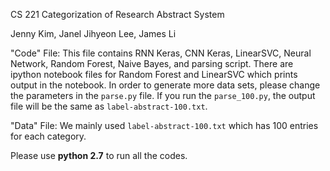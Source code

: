 CS 221 Categorization of Research Abstract System

Jenny Kim, Janel Jihyeon Lee, James Li

"Code" File: This file contains RNN Keras, CNN Keras, LinearSVC,  Neural Network, Random Forest, Naive Bayes, and parsing script. There are ipython notebook files for Random Forest and LinearSVC which prints output in the notebook. In order to generate more data sets, please change the parameters in the `parse.py` file. If you run the `parse_100.py`, the output file will be the same as `label-abstract-100.txt`. 

"Data" File: We mainly used `label-abstract-100.txt` which has 100 entries for each category.

Please use **python 2.7** to run all the codes.
